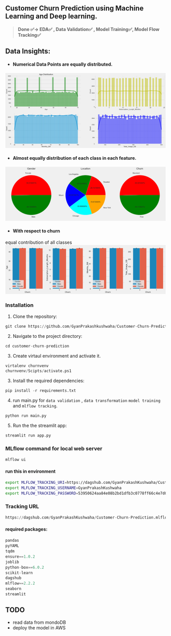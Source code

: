 ## Customer Churn Prediction using Machine Learning and Deep learning.

> #### Done ✅-> EDA✅ , Data Validation✅ , Model Training✅, Model Flow Tracking✅


## Data Insights:
- #### Numerical Data Points are equally distributed.
![EDA Image](artifacts/readme/EDA.png)
- #### Almost equally distribution of each class in each feature.
![Cat Features](artifacts/readme/categorical_features.png)
- #### With respect to churn
equal contribution of all classes
![with repect to churn](artifacts/readme/output.png)


### Installation
1. Clone the repository:
   
```python
git clone https://github.com/GyanPrakashkushwaha/Customer-Churn-Prediction.git customer-churn-prediction
```

2. Navigate to the project directory:

```python
cd customer-churn-prediction
```
3. Create virtaul environment and activate it.
```python
virtalenv churnvenv 
churnvenv/Scipts/activate.ps1
```

3. Install the required dependencies:
```python
pip install -r requirements.txt
```
4. run main.py for `data validation` , `data transformation` `model training` and `mlflow tracking`.
```Python
python run main.py
```  

5. Run the the streamlit app:
```python
streamlit run app.py
```
### MLflow command for local web server
```Python
mlflow ui
```

#### run this in environment 
```bash
export MLFLOW_TRACKING_URI=https://dagshub.com/GyanPrakashKushwaha/Customer-Churn-Prediction.mlflow
export MLFLOW_TRACKING_USERNAME=GyanPrakashKushwaha 
export MLFLOW_TRACKING_PASSWORD=53950624aa84e08b2bd1dfb3c0778ff66c4e7d05
```
### Tracking URL
```Python
https://dagshub.com/GyanPrakashKushwaha/Customer-Churn-Prediction.mlflow
```

#### required packages:
```Python
pandas
pyYAML
tqdm
ensure==1.0.2
joblib
python-box==6.0.2
scikit-learn
dagshub
mlflow==2.2.2
seaborn
streamlit
```



## TODO
- read data from mondoDB 
- deploy the model in AWS